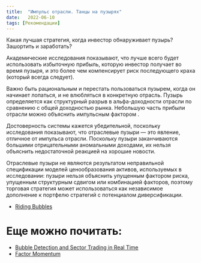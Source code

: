 ```yaml
---
title:  "Импульс отрасли. Танцы на пузырях"
date:   2022-06-10
tags: [Рекомендации]
---
```



 Какая лучшая стратегия, когда инвестор обнаруживает пузырь? Зашортить и заработать? 


Академические исследования показывают, что лучше всего будет использовать избыточную прибыль, которую инвестор получает во время пузыря, и это более чем компенсирует риск последующего краха (который всегда следует).

Важно быть рациональным и перестать пользоваться пузырем, когда он начинает лопаться, и не влюбляться в конкретную отрасль. Пузырь определяется как структурный разрыв в альфа-доходности отрасли по сравнению с общей доходностью рынка. Небольшую часть прибыли отрасли можно объяснить импульсным фактором . 

Достоверность системы кажется убедительной, поскольку исследования показывают, что отраслевые пузыри — это явление, отличное от импульса отрасли. Поскольку пузыри заканчиваются большими отрицательными аномальными доходами, их нельзя объяснить недостаточной реакцией на хорошие новости.

Отраслевые пузыри не являются результатом неправильной спецификации моделей ценообразования активов, используемых в исследовании: пузыри нельзя объяснить упущенным фактором риска, упущенным структурным сдвигом или комбинацией факторов, поэтому торговая стратегия может использоваться как независимое дополнение к портфелю стратегий с потенциалом диверсификации.



* <a href="https://papers.ssrn.com/sol3/papers.cfm?abstract_id=1071670">Riding Bubbles</a>


# Еще можно почитать:

* <a href="https://papers.ssrn.com/sol3/papers.cfm?abstract_id=2827051">Bubble Detection and Sector Trading in Real Time</a>
* <a href="https://papers.ssrn.com/sol3/papers.cfm?abstract_id=3116974">Factor Momentum</a>
